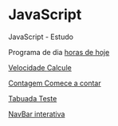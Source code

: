 # JavaScript
 JavaScript - Estudo
<p>Programa de dia <a href="https://gui-coder-alpha.github.io//JavaScript/In%C3%ADcio/Praticando/index.html">horas de hoje</link></p>
<p>Velocidade <a href="https://gui-coder-alpha.github.io//JavaScript/In%C3%ADcio/ex09/index.html">Calcule</link></p>
<p>Contagem <a href="https://gui-coder-alpha.github.io//JavaScript/In%C3%ADcio/praticando3/index.html">Comece a contar</link></p>
<p>Tabuada <a href="https://gui-coder-alpha.github.io//JavaScript/In%C3%ADcio/praticando4/index.html">Teste</link></p>
<p>NavBar interativa <a href="https://gui-coder-alpha.github.io//JavaScript/In%C3%ADcio/NavBar/index.htmlTeste"</link></p>